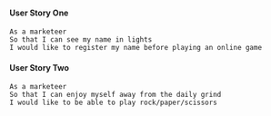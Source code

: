 #### User Story One
```
As a marketeer
So that I can see my name in lights
I would like to register my name before playing an online game
```

#### User Story Two
```
As a marketeer
So that I can enjoy myself away from the daily grind
I would like to be able to play rock/paper/scissors
```

